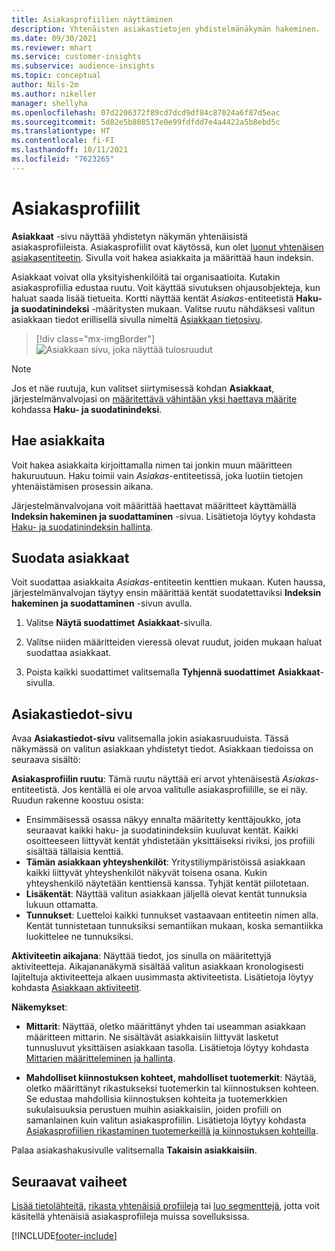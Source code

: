 ```yaml
---
title: Asiakasprofiilien näyttäminen
description: Yhtenäisten asiakastietojen yhdistelmänäkymän hakeminen.
ms.date: 09/30/2021
ms.reviewer: mhart
ms.service: customer-insights
ms.subservice: audience-insights
ms.topic: conceptual
author: Nils-2m
ms.author: nikeller
manager: shellyha
ms.openlocfilehash: 07d2206372f89cd7dcd9df84c87024a6f87d5eac
ms.sourcegitcommit: 5d82e5b808517e0e99fdfdd7e4a4422a5b8ebd5c
ms.translationtype: HT
ms.contentlocale: fi-FI
ms.lasthandoff: 10/11/2021
ms.locfileid: "7623265"
---
```

# <a name="customer-profiles"></a>Asiakasprofiilit

**Asiakkaat** -sivu näyttää yhdistetyn näkymän yhtenäisistä asiakasprofiileista. Asiakasprofiilit ovat käytössä, kun olet [luonut yhtenäisen asiakasentiteetin](data-unification.md). Sivulla voit hakea asiakkaita ja määrittää haun indeksin.

Asiakkaat voivat olla yksityishenkilöitä tai organisaatioita. Kutakin asiakasprofiilia edustaa ruutu. Voit käyttää sivutuksen ohjausobjekteja, kun haluat saada lisää tietueita. Kortti näyttää kentät *Asiakas*-entiteetistä **Haku- ja suodatinindeksi** -määritysten mukaan. Valitse ruutu nähdäksesi valitun asiakkaan tiedot erillisellä sivulla nimeltä [Asiakkaan tietosivu](customer-profiles.md#customer-details-page).

> [!div class="mx-imgBorder"] 
> ![Asiakkaan sivu, joka näyttää tulosruudut](media/customers-page-result-tiles-B2C.png "Asiakkaan sivu, joka näyttää tulosruudut")

> [!NOTE]
> Jos et näe ruutuja, kun valitset siirtymisessä kohdan **Asiakkaat**, järjestelmänvalvojasi on [määritettävä vähintään yksi haettava määrite](search-filter-index.md) kohdassa **Haku- ja suodatinindeksi**.

## <a name="search-for-customers"></a>Hae asiakkaita

Voit hakea asiakkaita kirjoittamalla nimen tai jonkin muun määritteen hakuruutuun. Haku toimii vain _Asiakas_-entiteetissä, joka luotiin tietojen yhtenäistämisen prosessin aikana.

Järjestelmänvalvojana voit määrittää haettavat määritteet käyttämällä **Indeksin hakeminen ja suodattaminen** -sivua. Lisätietoja löytyy kohdasta [Haku- ja suodatinindeksin hallinta](search-filter-index.md).

## <a name="filter-customers"></a>Suodata asiakkaat

Voit suodattaa asiakkaita _Asiakas_-entiteetin kenttien mukaan. Kuten haussa, järjestelmänvalvojan täytyy ensin määrittää kentät suodatettaviksi **Indeksin hakeminen ja suodattaminen** -sivun avulla.

1. Valitse **Näytä suodattimet** **Asiakkaat**-sivulla.

1. Valitse niiden määritteiden vieressä olevat ruudut, joiden mukaan haluat suodattaa asiakkaat.

1. Poista kaikki suodattimet valitsemalla **Tyhjennä suodattimet** **Asiakkaat**-sivulla.

## <a name="customer-details-page"></a>Asiakastiedot-sivu

Avaa **Asiakastiedot-sivu** valitsemalla jokin asiakasruuduista. Tässä näkymässä on valitun asiakkaan yhdistetyt tiedot. Asiakkaan tiedoissa on seuraava sisältö:

**Asiakasprofiilin ruutu**: Tämä ruutu näyttää eri arvot yhtenäisestä _Asiakas_-entiteetistä. Jos kentällä ei ole arvoa valitulle asiakasprofiilille, se ei näy. Ruudun rakenne koostuu osista:  
  - Ensimmäisessä osassa näkyy ennalta määritetty kenttäjoukko, jota seuraavat kaikki haku- ja suodatinindeksiin kuuluvat kentät. Kaikki osoitteeseen liittyvät kentät yhdistetään yksittäiseksi riviksi, jos profiili sisältää tällaisia kenttiä. 
  - **Tämän asiakkaan yhteyshenkilöt**: Yritystiliympäristöissä asiakkaan kaikki liittyvät yhteyshenkilöt näkyvät toisena osana. Kukin yhteyshenkilö näytetään kenttiensä kanssa. Tyhjät kentät piilotetaan.
  - **Lisäkentät**: Näyttää valitun asiakkaan jäljellä olevat kentät tunnuksia lukuun ottamatta. 
  - **Tunnukset**: Luetteloi kaikki tunnukset vastaavaan entiteetin nimen alla. Kentät tunnistetaan tunnuksiksi semantiikan mukaan, koska semantiikka luokittelee ne tunnuksiksi.

**Aktiviteetin aikajana**: Näyttää tiedot, jos sinulla on määritettyjä aktiviteetteja. Aikajananäkymä sisältää valitun asiakkaan kronologisesti lajiteltuja aktiviteetteja alkaen uusimmasta aktiviteetista. Lisätietoja löytyy kohdasta [Asiakkaan aktiviteetit](activities.md).

**Näkemykset**:  
  - **Mittarit**: Näyttää, oletko määrittänyt yhden tai useamman asiakkaan määritteen mittarin. Ne sisältävät asiakkaisiin liittyvät lasketut tunnusluvut yksittäisen asiakkaan tasolla. Lisätietoja löytyy kohdasta [Mittarien määritteleminen ja hallinta](measures.md).

  - **Mahdolliset kiinnostuksen kohteet, mahdolliset tuotemerkit**: Näytää, oletko määrittänyt rikastukseksi tuotemerkin tai kiinnostuksen kohteen. Se edustaa mahdollisia kiinnostuksen kohteita ja tuotemerkkien sukulaisuuksia perustuen muihin asiakkaisiin, joiden profiili on samanlainen kuin valitun asiakasprofiilin. Lisätietoja löytyy kohdasta [Asiakasprofiilien rikastaminen tuotemerkeillä ja kiinnostuksen kohteilla](enrichment-microsoft.md).

Palaa asiakashakusivulle valitsemalla **Takaisin asiakkaisiin**.

## <a name="next-steps"></a>Seuraavat vaiheet

[Lisää tietolähteitä](data-sources.md), [rikasta yhtenäisiä profiileja](enrichment-hub.md) tai [luo segmenttejä](segments.md), jotta voit käsitellä yhtenäisiä asiakasprofiileja muissa sovelluksissa.


[!INCLUDE[footer-include](../includes/footer-banner.md)]
